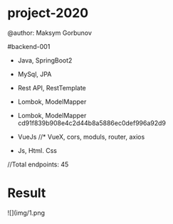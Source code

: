 # project-2020
 
@author: Maksym Gorbunov

#backend-001
* Java, SpringBoot2
* MySql, JPA
* Rest API, RestTemplate

* Lombok, ModelMapper 

* Lombok, ModelMapper 
 cd91f839b908e4c2d44b8a5886ec0def996a92d9


* VueJs
//* VueX, cors, moduls, router, axios 
* Js, Html. Css

//Total endpoints: 45

# Result	
![](img/1.png
